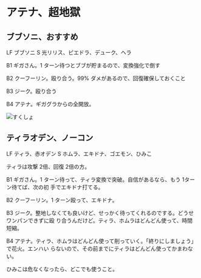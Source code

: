 # アテナ、超地獄 

## ブブソニ、おすすめ

LF ブブソニ
S 光リリス、ピエドラ、デューク、ヘラ

B1 ギガさん。1 ターン待つとブブが貯まるので、変換強化で倒す

B2 クーフーリン。殴り合う。99% ダメがあるので、回復確保しておくこと

B3 ジーク。殴り合う

B4 アテナ。ギガグラからの全開放。

![すくしょ](http://i.imgur.com/wlcKcVFl.jpg)

## ティラオデン、ノーコン

LF ティラ、赤オデン
S  ホムラ、エキドナ、ゴエモン、ひみこ

ティラは攻撃 2倍、回復 2倍の方。

B1 ギガさん。1 ターン待って、ティラ変換で突破。自信があるなら、もう 1ターン待てば、次の初
手でエキドナ打てる。

B2 クーフーリン。1 ターン殴って、エキドナ。

B3 ジーク。整地しなくても良いけど、せっかく待ってくれるのでする。どうせワンパンできずに殴
り合うんだけど。ティラ、ホムラはどんどん使って、時間短縮。

B4 アテナ。ティラ、ホムラはどんどん使って削っていく。「終りにしましょう」で花火。エンハい
らないので、その前までにティラはどんどん使ってかまわない。

ひみこは危なくなったら、どこでも使うこと。


<!-- vim: set tw=90 filetype=markdown : -->

